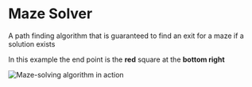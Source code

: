 # Maze Solver

A path finding algorithm that is guaranteed to find an exit for a maze if a solution exists

In this example the end point is the **red** square at the **bottom right**



![Maze-solving algorithm in action](https://github.com/davidlee49/Maze-Solver/blob/main/Pathfinding%20Maze.gif)

